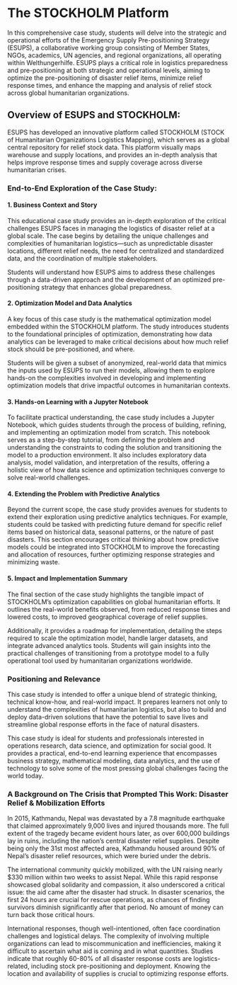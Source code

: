 # The STOCKHOLM Platform

In this comprehensive case study, students will delve into the strategic and operational efforts of the Emergency Supply Pre-positioning Strategy (ESUPS), a collaborative working group consisting of Member States, NGOs, academics, UN agencies, and regional organizations, all operating within Welthungerhilfe. ESUPS plays a critical role in logistics preparedness and pre-positioning at both strategic and operational levels, aiming to optimize the pre-positioning of disaster relief items, minimize relief response times, and enhance the mapping and analysis of relief stock across global humanitarian organizations.

## Overview of ESUPS and STOCKHOLM:

ESUPS has developed an innovative platform called STOCKHOLM (STOCK of Humanitarian Organizations Logistics Mapping), which serves as a global central repository for relief stock data. This platform visually maps warehouse and supply locations, and provides an in-depth analysis that helps improve response times and supply coverage across diverse humanitarian crises.

### End-to-End Exploration of the Case Study:

#### 1.	Business Context and Story

This educational case study provides an in-depth exploration of the critical challenges ESUPS faces in managing the logistics of disaster relief at a global scale. The case begins by detailing the unique challenges and complexities of humanitarian logistics—such as unpredictable disaster locations, different relief needs, the need for centralized and standardized data, and the coordination of multiple stakeholders. 

Students will understand how ESUPS aims to address these challenges through a data-driven approach and the development of an optimized pre-positioning strategy that enhances global preparedness.


#### 2.	Optimization Model and Data Analytics

A key focus of this case study is the mathematical optimization model embedded within the STOCKHOLM platform. The study introduces students to the foundational principles of optimization, demonstrating how data analytics can be leveraged to make critical decisions about how much relief stock should be pre-positioned, and where. 

Students will be given a subset of anonymized, real-world data that mimics the inputs used by ESUPS to run their models, allowing them to explore hands-on the complexities involved in developing and implementing optimization models that drive impactful outcomes in humanitarian contexts.


#### 3.	Hands-on Learning with a Jupyter Notebook

To facilitate practical understanding, the case study includes a Jupyter Notebook, which guides students through the process of building, refining, and implementing an optimization model from scratch. This notebook serves as a step-by-step tutorial, from defining the problem and understanding the constraints to coding the solution and transitioning the model to a production environment. It also includes exploratory data analysis, model validation, and interpretation of the results, offering a holistic view of how data science and optimization techniques converge to solve real-world challenges.

#### 4.	Extending the Problem with Predictive Analytics

Beyond the current scope, the case study provides avenues for students to extend their exploration using predictive analytics techniques. For example, students could be tasked with predicting future demand for specific relief items based on historical data, seasonal patterns, or the nature of past disasters. This section encourages critical thinking about how predictive models could be integrated into STOCKHOLM to improve the forecasting and allocation of resources, further optimizing response strategies and minimizing waste.

#### 5.	Impact and Implementation Summary

The final section of the case study highlights the tangible impact of STOCKHOLM’s optimization capabilities on global humanitarian efforts. It outlines the real-world benefits observed, from reduced response times and lowered costs, to improved geographical coverage of relief supplies. 

Additionally, it provides a roadmap for implementation, detailing the steps required to scale the optimization model, handle larger datasets, and integrate advanced analytics tools. Students will gain insights into the practical challenges of transitioning from a prototype model to a fully operational tool used by humanitarian organizations worldwide.

### Positioning and Relevance

This case study is intended to offer a unique blend of strategic thinking, technical know-how, and real-world impact. It prepares learners not only to understand the complexities of humanitarian logistics, but also to build and deploy data-driven solutions that have the potential to save lives and streamline global response efforts in the face of natural disasters.

This case study is ideal for students and professionals interested in operations research, data science, and optimization for social good. It provides a practical, end-to-end learning experience that encompasses business strategy, mathematical modeling, data analytics, and the use of technology to solve some of the most pressing global challenges facing the world today.

### A Background on The Crisis that Prompted This Work: Disaster Relief & Mobilization Efforts

In 2015, Kathmandu, Nepal was devastated by a 7.8 magnitude earthquake that claimed approximately 9,000 lives and injured thousands more. The full extent of the tragedy became evident hours later, as over 600,000 buildings lay in ruins, including the nation’s central disaster relief supplies. Despite being only the 31st most affected area, Kathmandu housed around 90% of Nepal’s disaster relief resources, which were buried under the debris.

The international community quickly mobilized, with the UN raising nearly $330 million within two weeks to assist Nepal. While this rapid response showcased global solidarity and compassion, it also underscored a critical issue: the aid came after the disaster had struck. In disaster scenarios, the first 24 hours are crucial for rescue operations, as chances of finding survivors diminish significantly after that period. No amount of money can turn back those critical hours.

International responses, though well-intentioned, often face coordination challenges and logistical delays. The complexity of involving multiple organizations can lead to miscommunication and inefficiencies, making it difficult to ascertain what aid is coming and in what quantities. Studies indicate that roughly 60-80% of all disaster response costs are logistics-related, including stock pre-positioning and deployment. Knowing the location and availability of supplies is crucial to optimizing response efforts.

